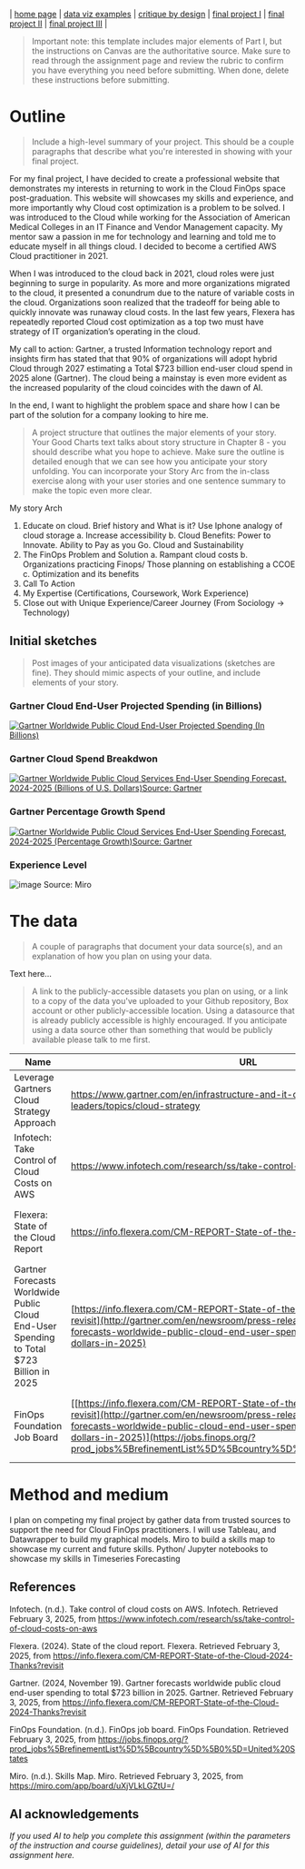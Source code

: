 | [home page](https://vimmuyengwa.github.io/tswd-portfolio-vimbaiM/) | [data viz examples](dataviz-examples.md) | [critique by design](critique-by-design.md) | [final project I](final-project-part-one.md) | [final project II](final-project-part-two.md) | [final project III](final-project-part-three.md) |


> Important note: this template includes major elements of Part I, but the instructions on Canvas are the authoritative source.  Make sure to read through the assignment page and review the rubric to confirm you have everything you need before submitting.  When done, delete these instructions before submitting.

# Outline
> Include a high-level summary of your project.  This should be a couple paragraphs that describe what you're interested in showing with your final project. 
 
For my final project, I have decided to create a professional website that demonstrates my interests in returning to work in the Cloud FinOps space post-graduation. This website will showcases my skills and experience, and more importantly why Cloud cost optimization is a problem to be solved. I was introduced to the Cloud while working for the Association of American Medical Colleges in an IT Finance and Vendor Management capacity. My mentor saw a passion in me for technology and learning and told me to educate myself in all things cloud. I decided to become a certified AWS Cloud practitioner in 2021. 

When I was introduced to the cloud back in 2021, cloud roles were just beginning to surge in popularity. As more and more organizations migrated to the cloud, it presented a conundrum due to the nature of variable costs in the cloud. Organizations soon realized that the tradeoff for being able to quickly innovate was runaway cloud costs. In the last few years, Flexera has repeatedly reported Cloud cost optimization as a top two must have strategy of  IT organization’s operating in the cloud. 

My call to action: Gartner, a trusted Information technology report and insights firm has stated that that 90% of organizations will adopt hybrid Cloud through 2027 estimating a Total $723 billion end-user cloud spend in 2025 alone (Gartner). The cloud being a mainstay is even more evident as the increased popularity of the cloud coincides with the dawn of AI. 

In the end, I want to highlight the problem space and share how I can be part of the solution for a company looking to hire me. 

> A project structure that outlines the major elements of your story.  Your Good Charts text talks about story structure in Chapter 8 - you should describe what you hope to achieve.  Make sure the outline is detailed enough that we can see how you anticipate your story unfolding.  You can incorporate your Story Arc from the in-class exercise along with your user stories and one sentence summary to make the topic even more clear.

My story Arch 

1.	Educate on cloud.  Brief history and What is it? Use Iphone analogy of cloud storage
a. Increase accessibility
b.	Cloud Benefits: Power to Innovate. Ability to Pay as you Go. Cloud and Sustainability
3.	The FinOps Problem and Solution 
a.	Rampant cloud costs 
b.	Organizations practicing Finops/ Those planning on establishing a CCOE
c.	Optimization and its benefits
4.	Call To Action
5.	My Expertise (Certifications, Coursework, Work Experience)  
6.	Close out with Unique Experience/Career Journey (From Sociology -> Technology) 

## Initial sketches
> Post images of your anticipated data visualizations (sketches are fine). They should mimic aspects of your outline, and include elements of your story.  

### Gartner Cloud End-User Projected Spending (in Billions) 

<div class='tableauPlaceholder' id='viz1738623246435' style='position: relative'><noscript><a href='#'><img alt='Gartner Worldwide Public Cloud End-User Projected Spending (In Billions)  ' src='https:&#47;&#47;public.tableau.com&#47;static&#47;images&#47;Ga&#47;GartnerCloudEnd-UserProjectedSpendinginBillions&#47;Sheet1&#47;1_rss.png' style='border: none' /></a></noscript><object class='tableauViz'  style='display:none;'><param name='host_url' value='https%3A%2F%2Fpublic.tableau.com%2F' /> <param name='embed_code_version' value='3' /> <param name='site_root' value='' /><param name='name' value='GartnerCloudEnd-UserProjectedSpendinginBillions&#47;Sheet1' /><param name='tabs' value='no' /><param name='toolbar' value='yes' /><param name='static_image' value='https:&#47;&#47;public.tableau.com&#47;static&#47;images&#47;Ga&#47;GartnerCloudEnd-UserProjectedSpendinginBillions&#47;Sheet1&#47;1.png' /> <param name='animate_transition' value='yes' /><param name='display_static_image' value='yes' /><param name='display_spinner' value='yes' /><param name='display_overlay' value='yes' /><param name='display_count' value='yes' /><param name='language' value='en-US' /><param name='filter' value='publish=yes' /></object></div>                
<script type='text/javascript'>                    
 var divElement = document.getElementById('viz1738623246435');                    
 var vizElement = divElement.getElementsByTagName('object')[0];                    
 vizElement.style.width='100%';vizElement.style.height=(divElement.offsetWidth*0.75)+'px';                    
 var scriptElement = document.createElement('script');                    
 scriptElement.src = 'https://public.tableau.com/javascripts/api/viz_v1.js';                    
 vizElement.parentNode.insertBefore(scriptElement, vizElement);                
</script>

### Gartner Cloud Spend Breakdwon
<div class='tableauPlaceholder' id='viz1738633692494' style='position: relative'><noscript><a href='#'><img alt='Gartner Worldwide Public Cloud Services End-User Spending Forecast, 2024-2025 (Billions of U.S. Dollars)Source: Gartner ' src='https:&#47;&#47;public.tableau.com&#47;static&#47;images&#47;Ga&#47;Gartner2024-2025Forecast&#47;GartnerForecast&#47;1_rss.png' style='border: none' /></a></noscript><object class='tableauViz'  style='display:none;'><param name='host_url' value='https%3A%2F%2Fpublic.tableau.com%2F' /> <param name='embed_code_version' value='3' /> <param name='site_root' value='' /><param name='name' value='Gartner2024-2025Forecast&#47;GartnerForecast' /><param name='tabs' value='no' /><param name='toolbar' value='yes' /><param name='static_image' value='https:&#47;&#47;public.tableau.com&#47;static&#47;images&#47;Ga&#47;Gartner2024-2025Forecast&#47;GartnerForecast&#47;1.png' /> <param name='animate_transition' value='yes' /><param name='display_static_image' value='yes' /><param name='display_spinner' value='yes' /><param name='display_overlay' value='yes' /><param name='display_count' value='yes' /><param name='language' value='en-US' /><param name='filter' value='publish=yes' /></object></div>                
<script type='text/javascript'>                    
 var divElement = document.getElementById('viz1738633692494');                    
 var vizElement = divElement.getElementsByTagName('object')[0];                    
 vizElement.style.width='100%';vizElement.style.height=(divElement.offsetWidth*0.75)+'px';                    
 var scriptElement = document.createElement('script');                    
 scriptElement.src = 'https://public.tableau.com/javascripts/api/viz_v1.js';                    
 vizElement.parentNode.insertBefore(scriptElement, vizElement);                
</script>

### Gartner Percentage Growth Spend 

<div class='tableauPlaceholder' id='viz1738633760443' style='position: relative'><noscript><a href='#'><img alt='Gartner Worldwide Public Cloud Services End-User Spending Forecast, 2024-2025 (Percentage Growth)Source: Gartner  ' src='https:&#47;&#47;public.tableau.com&#47;static&#47;images&#47;XQ&#47;XQ468JF57&#47;1_rss.png' style='border: none' /></a></noscript><object class='tableauViz'  style='display:none;'><param name='host_url' value='https%3A%2F%2Fpublic.tableau.com%2F' /> <param name='embed_code_version' value='3' /> <param name='path' value='shared&#47;XQ468JF57' /> <param name='toolbar' value='yes' /><param name='static_image' value='https:&#47;&#47;public.tableau.com&#47;static&#47;images&#47;XQ&#47;XQ468JF57&#47;1.png' /> <param name='animate_transition' value='yes' /><param name='display_static_image' value='yes' /><param name='display_spinner' value='yes' /><param name='display_overlay' value='yes' /><param name='display_count' value='yes' /><param name='language' value='en-US' /><param name='filter' value='publish=yes' /></object></div>                <script type='text/javascript'>                    
 var divElement = document.getElementById('viz1738633760443');                    
 var vizElement = divElement.getElementsByTagName('object')[0];                    
 vizElement.style.width='100%';vizElement.style.height=(divElement.offsetWidth*0.75)+'px';                    
 var scriptElement = document.createElement('script');                    
 scriptElement.src = 'https://public.tableau.com/javascripts/api/viz_v1.js';                    
 vizElement.parentNode.insertBefore(scriptElement, vizElement);                
</script>

### Experience Level

![image](https://github.com/user-attachments/assets/05cec15d-dfee-4485-96f9-7aca88bcb271)
Source: Miro 

# The data
> A couple of paragraphs that document your data source(s), and an explanation of how you plan on using your data. 

Text here...

> A link to the publicly-accessible datasets you plan on using, or a link to a copy of the data you've uploaded to your Github repository, Box account or other publicly-accessible location. Using a datasource that is already publicly accessible is highly encouraged.  If you anticipate using a data source other than something that would be publicly available please talk to me first. 

| Name | URL | Description |
|------|-----|-------------|
| Leverage Gartners Cloud Strategy Approach     | https://www.gartner.com/en/infrastructure-and-it-operations-leaders/topics/cloud-strategy    |        Strategies for Managing the cloud for IT organizations   | 
|   Infotech: Take Control of Cloud Costs on AWS     |  https://www.infotech.com/research/ss/take-control-of-cloud-costs-on-aws   | Cost optimization in the cloud| 
|  Flexera: State of the Cloud Report    |  https://info.flexera.com/CM-REPORT-State-of-the-Cloud-2024-Thanks?revisit  | Report on Updated Best Practices and Organizational Benchmarks |
|  Gartner Forecasts Worldwide Public Cloud End-User Spending to Total $723 Billion in 2025   |  [https://info.flexera.com/CM-REPORT-State-of-the-Cloud-2024-Thanks?revisit](http://gartner.com/en/newsroom/press-releases/2024-11-19-gartner-forecasts-worldwide-public-cloud-end-user-spending-to-total-723-billion-dollars-in-2025)  | Projected Growth of Global Cloud Spend |
| FinOps Foundation Job Board|  [[https://info.flexera.com/CM-REPORT-State-of-the-Cloud-2024-Thanks?revisit](http://gartner.com/en/newsroom/press-releases/2024-11-19-gartner-forecasts-worldwide-public-cloud-end-user-spending-to-total-723-billion-dollars-in-2025)](https://jobs.finops.org/?prod_jobs%5BrefinementList%5D%5Bcountry%5D%5B0%5D=United%20States)| Sample List of Global FinOps Jobs Disclosed to FinOps Foundation |


# Method and medium
I plan on competing my final project by gather data from trusted sources to support the need for Cloud FinOps practitioners. 
 	I will use Tableau, and Datawrapper to build my graphical models. Miro to build a skills map to showcase my current and future skills. 
	Python/ Jupyter notebooks to showcase my skills in Timeseries Forecasting

## References

Infotech. (n.d.). Take control of cloud costs on AWS. Infotech. Retrieved February 3, 2025, from https://www.infotech.com/research/ss/take-control-of-cloud-costs-on-aws

Flexera. (2024). State of the cloud report. Flexera. Retrieved February 3, 2025, from https://info.flexera.com/CM-REPORT-State-of-the-Cloud-2024-Thanks?revisit

Gartner. (2024, November 19). Gartner forecasts worldwide public cloud end-user spending to total $723 billion in 2025. Gartner. Retrieved February 3, 2025, from https://info.flexera.com/CM-REPORT-State-of-the-Cloud-2024-Thanks?revisit

FinOps Foundation. (n.d.). FinOps job board. FinOps Foundation. Retrieved February 3, 2025, from https://jobs.finops.org/?prod_jobs%5BrefinementList%5D%5Bcountry%5D%5B0%5D=United%20States

Miro. (n.d.). Skills Map. Miro. Retrieved February 3, 2025, from https://miro.com/app/board/uXjVLkLGZtU=/

## AI acknowledgements
_If you used AI to help you complete this assignment (within the parameters of the instruction and course guidelines), detail your use of AI for this assignment here._

